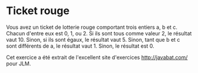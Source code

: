 
# Ticket rouge #
Vous avez un ticket de lotterie rouge comportant trois entiers a, b et
c. Chacun d'entre eux est 0, 1, ou 2. Si ils sont tous comme valeur 2, le
résultat vaut 10. Sinon, si ils sont égaux, le résultat vaut 5. Sinon, tant
que b et c sont différents de a, le résultat vaut 1. Sinon, le résultat est
0.

Cet exercice a été extrait de l'excellent site d'exercices
http://javabat.com/ pour JLM.

